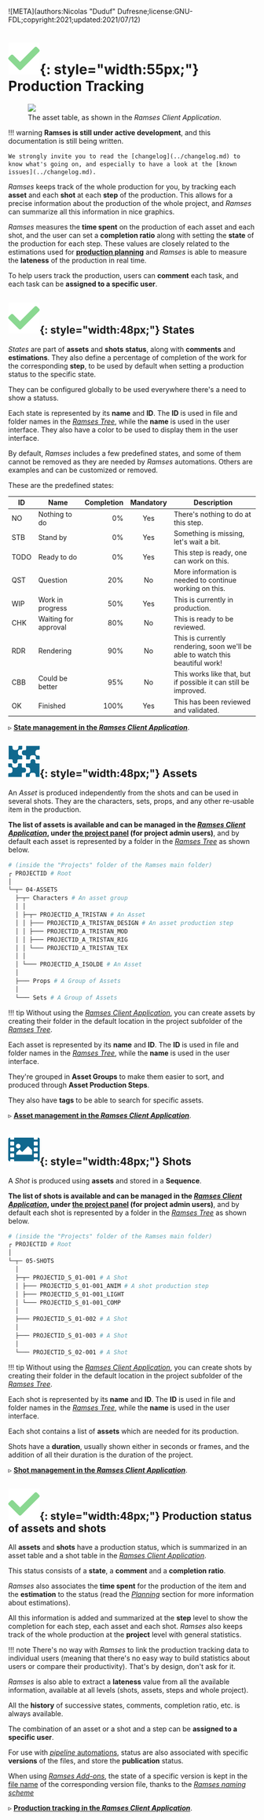![META](authors:Nicolas "Duduf" Dufresne;license:GNU-FDL;copyright:2021;updated:2021/07/12)

# ![](../img/icons/check_sl.svg){: style="width:55px;"} Production Tracking

<figure>
  <img src="/img/client/assettracking.png"/>
  <figcaption>The asset table, as shown in the <i>Ramses Client Application</i>.</figcaption>
</figure>

!!! warning
    **Ramses is still under active development**, and this documentation is still being written.

    We strongly invite you to read the [changelog](../changelog.md) to know what's going on, and especially to have a look at the [known issues](../changelog.md).

*Ramses* keeps track of the whole production for you, by tracking each **asset** and each **shot** at each **step** of the production. This allows for a precise information about the production of the whole project, and *Ramses* can summarize all this information in nice graphics.

*Ramses* measures the **time spent** on the production of each asset and each shot, and the user can set a **completion ratio** along with setting the **state** of the production for each step. These values are closely related to the estimations used for [**production planning**](planning.md) and *Ramses* is able to measure the **lateness** of the production in real time.

To help users track the production, users can **comment** each task, and each task can be **assigned to a specific user**.

## ![](../img/icons/check_sl.svg){: style="width:48px;"} States

*States* are part of **assets** and **shots** **status**, along with **comments** and **estimations**. They also define a percentage of completion of the work for the corresponding **step**, to be used by default when setting a production status to the specific state.

They can be configured globally to be used everywhere there's a need to show a statuss.

Each state is represented by its **name** and **ID**. The **ID** is used in file and folder names in the [*Ramses Tree*](../components/files/index.md), while the **name** is used in the user interface. They also have a color to be used to display them in the user interface.

By default, *Ramses* includes a few predefined states, and some of them cannot be removed as they are needed by *Ramses* automations. Others are examples and can be customized or removed.

These are the predefined states:

| ID | Name | Completion | Mandatory | Description |
| --- | --- | ---: | :---: | --- |
| NO | Nothing to do | 0% | Yes | There's nothing to do at this step. |
| STB | Stand by | 0% | Yes | Something is missing, let's wait a bit. |
| TODO | Ready to do | 0% | Yes | This step is ready, one can work on this. |
| QST | Question | 20% | No | More information is needed to continue working on this. |
| WIP | Work in progress | 50% | Yes | This is currently in production. |
| CHK | Waiting for approval | 80% | No | This is ready to be reviewed. |
| RDR | Rendering | 90% | No | This is currently rendering, soon we'll be able to watch this beautiful work! |
| CBB | Could be better | 95% | No | This works like that, but if possible it can still be improved. |
| OK | Finished | 100% | Yes | This has been reviewed and validated. |

▹ **[State management in the *Ramses Client Application*](../components/client/states.md)**.

## ![](../img/icons/assets_sl.svg){: style="width:48px;"} Assets

An *Asset* is produced independently from the shots and can be used in several shots. They are the characters, sets, props, and any other re-usable item in the production.

**The list of assets is available and can be managed in the [*Ramses Client Application*](../components/client/index.md), under [the project panel](../components/client/project.md) (for project admin users)**, and by default each asset is represented by a folder in the [*Ramses Tree*](../components/files/index.md) as shown below.

```sh
# (inside the "Projects" folder of the Ramses main folder)
┌ PROJECTID # Root
│
└─┬─ 04-ASSETS 
  ├─┬─ Characters # An asset group
  │ │
  │ ├─┬─ PROJECTID_A_TRISTAN # An Asset
  │ │ ├─── PROJECTID_A_TRISTAN_DESIGN # An asset production step
  │ │ ├─── PROJECTID_A_TRISTAN_MOD
  │ │ ├─── PROJECTID_A_TRISTAN_RIG
  │ │ └─── PROJECTID_A_TRISTAN_TEX
  │ │
  │ └─── PROJECTID_A_ISOLDE # An Asset
  │
  ├─── Props # A Group of Assets
  │
  └─── Sets # A Group of Assets
```

!!! tip
    Without using the [*Ramses Client Application*](../components/client/index.md), you can create assets by creating their folder in the default location in the project subfolder of the [*Ramses Tree*](../components/files/index.md).

Each asset is represented by its **name** and **ID**. The **ID** is used in file and folder names in the [*Ramses Tree*](../components/files/index.md), while the **name** is used in the user interface.

They're grouped in **Asset Groups** to make them easier to sort, and produced through **Asset Production Steps**.

They also have **tags** to be able to search for specific assets.

▹ **[Asset management in the *Ramses Client Application*](../components/client/assets.md)**.

## ![](../img/icons/shots.svg){: style="width:48px;"} Shots

A *Shot* is produced using **assets** and stored in a **Sequence**.

**The list of shots is available and can be managed in the [*Ramses Client Application*](../components/client/index.md), under [the project panel](../components/client/project.md) (for project admin users)**, and by default each shot is represented by a folder in the [*Ramses Tree*](../components/files/index.md) as shown below.

```sh
# (inside the "Projects" folder of the Ramses main folder)
┌ PROJECTID # Root
│
└─┬─ 05-SHOTS
  │
  ├─┬─ PROJECTID_S_01-001 # A Shot
  │ ├─── PROJECTID_S_01-001_ANIM # A shot production step
  │ ├─── PROJECTID_S_01-001_LIGHT
  │ └─── PROJECTID_S_01-001_COMP
  │
  ├─── PROJECTID_S_01-002 # A Shot
  │
  ├─── PROJECTID_S_01-003 # A Shot
  │
  └─── PROJECTID_S_02-001 # A Shot
```

!!! tip
    Without using the [*Ramses Client Application*](../components/client/index.md), you can create shots by creating their folder in the default location in the project subfolder of the [*Ramses Tree*](../components/files/index.md).

Each shot is represented by its **name** and **ID**. The **ID** is used in file and folder names in the [*Ramses Tree*](../components/files/index.md), while the **name** is used in the user interface.

Each shot contains a list of **assets** which are needed for its production.

Shots have a **duration**, usually shown either in seconds or frames, and the addition of all their duration is the duration of the project.

▹ **[Shot management in the *Ramses Client Application*](../components/client/shots.md)**.

## ![](../img/icons/check_sl.svg){: style="width:48px;"} Production status of assets and shots

All **assets** and **shots** have a production status, which is summarized in an asset table and a shot table in the [*Ramses Client Application*](../components/client/index.md).

This status consists of a **state**, a **comment** and a **completion ratio**.

*Ramses* also associates the **time spent** for the production of the item and the **estimation** to the status (read the [*Planning*](planning) section for more information about estimations).

All this information is added and summarized at the **step** level to show the completion for each step, each asset and each shot. *Ramses* also keeps track of the whole production at the **project** level with general statistics.

!!! note
    There's no way with *Ramses* to link the production tracking data to individual users (meaning that there's no easy way to build statistics about users or compare their productivity). That's by design, don't ask for it.

*Ramses* is also able to extract a **lateness** value from all the available information, available at all levels (shots, assets, steps and whole project).

All the **history** of successive states, comments, completion ratio, etc. is always available.

The combination of an asset or a shot and a step can be **assigned to a specific user**.

For use with [*pipeline* automations](pipeline.md), status are also associated with specific **versions** of the files, and store the **publication** status.

When using [*Ramses Add-ons*](../components/addons/index.md), the state of a specific version is kept in the [file name](../components/files/naming.md) of the corresponding version file, thanks to the [*Ramses naming scheme*](../components/files/naming.md)

▹ **[Production tracking in the *Ramses Client Application*](../components/client/production.md)**.